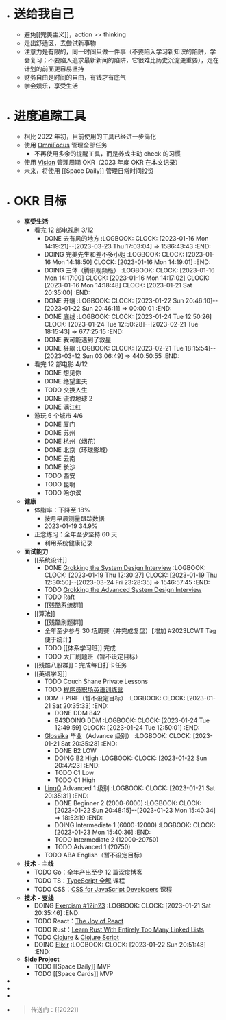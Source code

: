 - # 送给我自己
	- 避免[[完美主义]]，action >> thinking
	- 走出舒适区，去尝试新事物
	- 注意力是有限的，同一时间只做一件事（不要陷入学习新知识的陷阱，学会复习；不要陷入追求最新新闻的陷阱，它很难比历史沉淀更重要），走在计划的前面更容易坚持
	- 财务自由是时间的自由，有钱才有底气
	- 学会娱乐，享受生活
- # 进度追踪工具
	- 相比 2022 年初，目前使用的工具已经进一步简化
	- 使用 [OmniFocus](https://www.omnigroup.com/omnifocus/) 管理全部任务
		- 不再使用多余的提醒工具，而是养成主动 check 的习惯
	- 使用 [Vision](https://okr.vision/) 管理周期 OKR（2023 年度 OKR 在本文记录）
	- 未来，将使用 [[Space Daily]] 管理日常时间投资
- # OKR 目标
	- **享受生活**
		- 看完 12 部电视剧 3/12
			- DONE 去有风的地方
			  :LOGBOOK:
			  CLOCK: [2023-01-16 Mon 14:19:21]--[2023-03-23 Thu 17:03:04] =>  1586:43:43
			  :END:
			- DOING 完美先生和差不多小姐
			  :LOGBOOK:
			  CLOCK: [2023-01-16 Mon 14:18:50]
			  CLOCK: [2023-01-16 Mon 14:19:01]
			  :END:
			- DOING 三体（腾讯视频版）
			  :LOGBOOK:
			  CLOCK: [2023-01-16 Mon 14:17:00]
			  CLOCK: [2023-01-16 Mon 14:17:02]
			  CLOCK: [2023-01-16 Mon 14:18:48]
			  CLOCK: [2023-01-21 Sat 20:35:00]
			  :END:
			- DONE 开端
			  :LOGBOOK:
			  CLOCK: [2023-01-22 Sun 20:46:10]--[2023-01-22 Sun 20:46:11] =>  00:00:01
			  :END:
			- DONE 底线
			  :LOGBOOK:
			  CLOCK: [2023-01-24 Tue 12:50:26]
			  CLOCK: [2023-01-24 Tue 12:50:28]--[2023-02-21 Tue 18:15:43] =>  677:25:15
			  :END:
			- DONE 我可能遇到了救星
			- DONE 狂飙
			  :LOGBOOK:
			  CLOCK: [2023-02-21 Tue 18:15:54]--[2023-03-12 Sun 03:06:49] =>  440:50:55
			  :END:
		- 看完 12 部电影 4/12
			- DONE 想见你
			- DONE 绝望主夫
			- TODO 交换人生
			- DONE 流浪地球 2
			- DONE 满江红
		- 游玩 6 个城市 4/6
			- DONE 厦门
			- DONE 苏州
			- DONE 杭州（烟花）
			- DONE 北京（环球影城）
			- DONE 云南
			- DONE 长沙
			- TODO 西安
			- TODO 昆明
			- TODO 哈尔滨
	- **健康**
		- 体脂率：下降至 18%
			- 按月早晨测量跟踪数据
			- 2023-01-19 34.9%
		- 正念练习：全年至少坚持 60 天
			- 利用系统健康记录
	- **面试能力**
		- [[系统设计]]
			- DONE [Grokking the System Design Interview](https://designgurus.org/path-player?courseid=grokking-the-system-design-interview&unit=grokking-the-system-design-interview_1626455038323_0Unit)
			  :LOGBOOK:
			  CLOCK: [2023-01-19 Thu 12:30:27]
			  CLOCK: [2023-01-19 Thu 12:30:50]--[2023-03-24 Fri 23:28:35] =>  1546:57:45
			  :END:
			- TODO [Grokking the Advanced System Design Interview](https://designgurus.org/course/grokking-the-advanced-system-design-interview)
			- TODO Raft
			- [[残酷系统群]]
		- [[算法]]
			- [[残酷刷题群]]
			- 全年至少参与 30 场周赛（并完成复盘）【增加  #2023LCWT Tag 便于统计】
			- TODO [[体系学习班]] 完成
			- TODO 大厂刷题班（暂不设定目标）
		- [[残酷八股群]]：完成每日打卡任务
		- [[英语学习]]
			- TODO Couch Shane Private Lessons
			- TODO [程序员职场英语训练营](https://xiedaimala.com/courses/61051c91-47bf-4585-8521-1dbe4f1414ed)
			- DDM + PIRF（暂不设定目标）
			  :LOGBOOK:
			  CLOCK: [2023-01-21 Sat 20:35:33]
			  :END:
				- DONE DDM 842
				- 843DOING DDM
				  :LOGBOOK:
				  CLOCK: [2023-01-24 Tue 12:49:59]
				  CLOCK: [2023-01-24 Tue 12:50:01]
				  :END:
			- [Glossika](https://ai.glossika.com/) 毕业（Advance 级别）
			  :LOGBOOK:
			  CLOCK: [2023-01-21 Sat 20:35:28]
			  :END:
				- DONE B2 LOW
				- DOING B2 High
				  :LOGBOOK:
				  CLOCK: [2023-01-22 Sun 20:47:23]
				  :END:
				- TODO C1 Low
				- TODO C1 High
			- [LingQ](https://www.lingq.com/en/) Advanced 1 级别
			  :LOGBOOK:
			  CLOCK: [2023-01-21 Sat 20:35:31]
			  :END:
				- DONE Beginner 2 (2000-6000)
				  :LOGBOOK:
				  CLOCK: [2023-01-22 Sun 20:48:15]--[2023-01-23 Mon 15:40:34] =>  18:52:19
				  :END:
				- DOING Intermediate 1 (6000-12000)
				  :LOGBOOK:
				  CLOCK: [2023-01-23 Mon 15:40:36]
				  :END:
				- TODO Intermediate 2 (12000-20750)
				- TODO Advanced 1 (20750)
			- TODO ABA English（暂不设定目标）
	- **技术 - 主线**
		- TODO Go：全年产出至少 12 篇深度博客
		- TODO TS：[TypeScript 全解](https://xiedaimala.com/courses/70264e2d-5a7b-4adc-b80c-aeb39d12dfb4) 课程
		- TODO CSS：[CSS for JavaScript Developers](https://courses.joshwcomeau.com/css-for-js) 课程
	- **技术 - 支线**
		- DOING [Exercism #12in23](https://exercism.org/challenges/12in23)
		  :LOGBOOK:
		  CLOCK: [2023-01-21 Sat 20:35:46]
		  :END:
		- TODO React：[The Joy of React](https://courses.joshwcomeau.com/joy-of-react)
		- TODO Rust：[Learn Rust With Entirely Too Many Linked Lists](https://rust-unofficial.github.io/too-many-lists/index.html#learn-rust-with-entirely-too-many-linked-lists)
		- TODO [Clojure](https://exercism.org/tracks/clojure) & [Clojure Script](https://exercism.org/tracks/clojurescript)
		- DOING [Elixir](https://exercism.org/tracks/elixir)
		  :LOGBOOK:
		  CLOCK: [2023-01-22 Sun 20:51:48]
		  :END:
	- **Side Project**
		- TODO [[Space Daily]] MVP
		- TODO [[Space Cards]] MVP
-
-
-
- > 传送门：[[2022]]